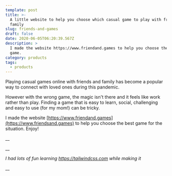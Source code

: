 ```yaml
---
template: post
title: >-
  A little website to help you choose which casual game to play with friends and
  family
slug: friends-and-games
draft: false
date: 2020-06-05T06:20:39.567Z
description: >
  I made the website https://www.friendand.games to help you choose the best
  game.
category: products
tags:
  - products
---
```

Playing casual games online with friends and family has become a popular way to connect with loved ones during this pandemic. 

However with the wrong game, the magic isn't there and it feels like work rather than play. Finding a game that is easy to learn, social, challenging and easy to use (for my mom!) can be tricky. 

I made the website [https://www.friendand.games](https://www.friendsand.games) to help you choose the best game for the situation. Enjoy!

__

__

_I had lots of fun learning_ [_https://tailwindcss.com_](https://tailwindcss.com) _while making it_

__
